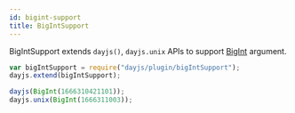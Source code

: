 ```yaml
---
id: bigint-support
title: BigIntSupport
---
```


BigIntSupport extends `dayjs()`, `dayjs.unix` APIs to support [BigInt](https://developer.mozilla.org/en-US/docs/Web/JavaScript/Reference/Global_Objects/BigInt) argument.

```javascript
var bigIntSupport = require("dayjs/plugin/bigIntSupport");
dayjs.extend(bigIntSupport);

dayjs(BigInt(1666310421101));
dayjs.unix(BigInt(1666311003));
```

